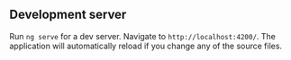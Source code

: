 
## Development server

Run `ng serve` for a dev server. Navigate to `http://localhost:4200/`. The application will automatically reload if you change any of the source files.
